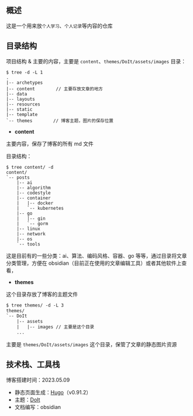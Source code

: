 ## 概述

这是一个用来放`个人学习`、`个人记录`等内容的仓库

## 目录结构

项目结构 & 主要的内容，主要是 `content`、`themes/DoIt/assets/images` 目录：
```
$ tree -d -L 1
.
|-- archetypes
|-- content        // 主要存放文章的地方
|-- data
|-- layouts
|-- resources
|-- static
|-- template
`-- themes        // 博客主题，图片的保存位置

```

- **content**

主要内容，保存了博客的所有 md 文件

目录结构：
```
$ tree content/ -d
content/
`-- posts
    |-- ai
    |-- algorithm
    |-- codestyle
    |-- container
    |   |-- docker
    |   `-- kubernetes
    |-- go
    |   |-- gin
    |   `-- gorm
    |-- linux
    |-- network
    |-- os
    `-- tools
```

这是目前有的一些分类：ai、算法、编码风格、容器、go 等等，通过目录将文章分类管理，方便在 obsidian（目前正在使用的文章编辑工具）或者其他软件上查看，

- **themes**

这个目录存放了博客的主题文件
```txt
$ tree themes/ -d -L 3
themes/
`-- DoIt
    |-- assets
    |   |-- images // 主要是这个目录
	...
```

主要是 `themes/DoIt/assets/images` 这个目录，保管了文章的静态图片资源

## 技术栈、工具栈

博客搭建时间：2023.05.09
- 静态页面生成：[Hugo](https://gohugo.io/)（v0.91.2）
- 主题：[DoIt](https://hugodoit.pages.dev/zh-cn/)
- 文档编写：obsidian